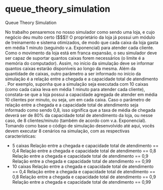 # queue_theory_simulation
Queue Theory Simulation

No trabalho pensaremos no nosso simulador como sendo uma loja, e cujo negócio deu muito
certo ($$$)! O proprietário da loja já possui um módulo de treinamento e sistema otimizados,
de modo que cada caixa da loja gasta  em média 1 minuto  (seguindo v.a. Exponencial) para
atender cada cliente.
Como   o   movimento   da   loja   está   em   franca   expansão,   o   seu   simulador   deve   ser   capaz   de
suportar quantos caixas forem necessários (o limite é a memória do computador). Assim, no
início da simulação deve se informar quantos caixas estarão disponíveis ao longo da mesma.
Além da quantidade de caixas, outro parâmetro  a ser informado no início da simulação é a
relação entre a chegada e a capacidade total  de atendimento . Por exemplo, suponha que a
simulação   seja   executada   com   10   caixas   (como   cada   caixa   leva   em   média   1   minuto   para
atender   cada   cliente),   constata-se   que   a   loja   possui   a   capacidade   agregada   de   atender   em
média 10 clientes por minuto, ou seja, um em cada caixa. Caso o parâmetro de   relação entre a
chegada e a capacidade total de atendimento  seja informado como sendo 0,8, isso significa
que a taxa de média de chegada deverá ser de 80% da capacidade total de atendimento da
loja, ou nesse caso, de 8 clientes/minuto (também de acordo com v.a. Exponencial).
Tomando como base o código de simulação desenvolvido até aqui, vocês devem executar 8
cenários na simulação, com as respectivas características:
 - 5 caixas
    Relação entre a chegada e capacidade total de atendimento == 0,4
    Relação entre a chegada e capacidade total de atendimento == 0,8
    Relação entre a chegada e capacidade total de atendimento == 0,9
    Relação entre a chegada e capacidade total de atendimento == 0,99
 - 10 caixas
    Relação entre a chegada e capacidade total de atendimento == 0,4
    Relação entre a chegada e capacidade total de atendimento == 0,8
    Relação entre a chegada e capacidade total de atendimento == 0,9
    Relação entre a chegada e capacidade total de atendimento == 0,99
